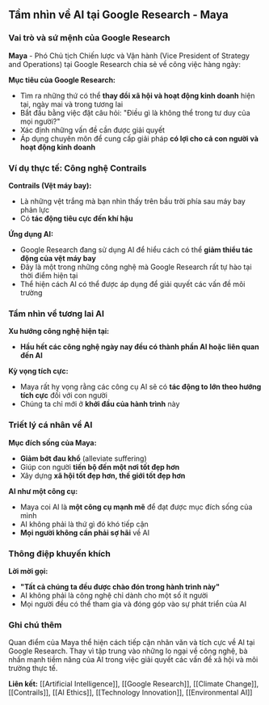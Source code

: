 ## Tầm nhìn về AI tại Google Research - Maya

### Vai trò và sứ mệnh của Google Research

**Maya** - Phó Chủ tịch Chiến lược và Vận hành (Vice President of Strategy and Operations) tại Google Research chia sẻ về công việc hàng ngày:

**Mục tiêu của Google Research:**

- Tìm ra những thứ có thể **thay đổi xã hội và hoạt động kinh doanh** hiện tại, ngày mai và trong tương lai
- Bắt đầu bằng việc đặt câu hỏi: "Điều gì là không thể trong tư duy của mọi người?"
- Xác định những vấn đề cần được giải quyết
- Áp dụng chuyên môn để cung cấp giải pháp **có lợi cho cả con người và hoạt động kinh doanh**


### Ví dụ thực tế: Công nghệ Contrails

**Contrails (Vệt máy bay):**

- Là những vệt trắng mà bạn nhìn thấy trên bầu trời phía sau máy bay phản lực
- Có **tác động tiêu cực đến khí hậu**

**Ứng dụng AI:**

- Google Research đang sử dụng AI để hiểu cách có thể **giảm thiểu tác động của vệt máy bay**
- Đây là một trong những công nghệ mà Google Research rất tự hào tại thời điểm hiện tại
- Thể hiện cách AI có thể được áp dụng để giải quyết các vấn đề môi trường


### Tầm nhìn về tương lai AI

**Xu hướng công nghệ hiện tại:**

- **Hầu hết các công nghệ ngày nay đều có thành phần AI hoặc liên quan đến AI**

**Kỳ vọng tích cực:**

- Maya rất hy vọng rằng các công cụ AI sẽ có **tác động to lớn theo hướng tích cực** đối với con người
- Chúng ta chỉ mới ở **khởi đầu của hành trình** này


### Triết lý cá nhân về AI

**Mục đích sống của Maya:**

- **Giảm bớt đau khổ** (alleviate suffering)
- Giúp con người **tiến bộ đến một nơi tốt đẹp hơn**
- Xây dựng **xã hội tốt đẹp hơn, thế giới tốt đẹp hơn**

**AI như một công cụ:**

- Maya coi AI là **một công cụ mạnh mẽ** để đạt được mục đích sống của mình
- AI không phải là thứ gì đó khó tiếp cận
- **Mọi người không cần phải sợ hãi** về AI


### Thông điệp khuyến khích

**Lời mời gọi:**

- **"Tất cả chúng ta đều được chào đón trong hành trình này"**
- AI không phải là công nghệ chỉ dành cho một số ít người
- Mọi người đều có thể tham gia và đóng góp vào sự phát triển của AI


### Ghi chú thêm

Quan điểm của Maya thể hiện cách tiếp cận nhân văn và tích cực về AI tại Google Research. Thay vì tập trung vào những lo ngại về công nghệ, bà nhấn mạnh tiềm năng của AI trong việc giải quyết các vấn đề xã hội và môi trường thực tế.

**Liên kết:** [[Artificial Intelligence]], [[Google Research]], [[Climate Change]], [[Contrails]], [[AI Ethics]], [[Technology Innovation]], [[Environmental AI]]

